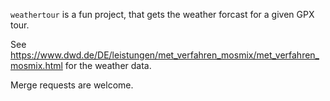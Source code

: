 `weathertour` is a fun project, that gets the weather forcast for a given GPX tour.

See https://www.dwd.de/DE/leistungen/met_verfahren_mosmix/met_verfahren_mosmix.html for the weather data.

Merge requests are welcome.

